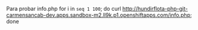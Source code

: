 Para probar info.php
for i in `seq 1 100`; do curl http://hundirflota-php-git-carmensancab-dev.apps.sandbox-m2.ll9k.p1.openshiftapps.com/info.php; done


